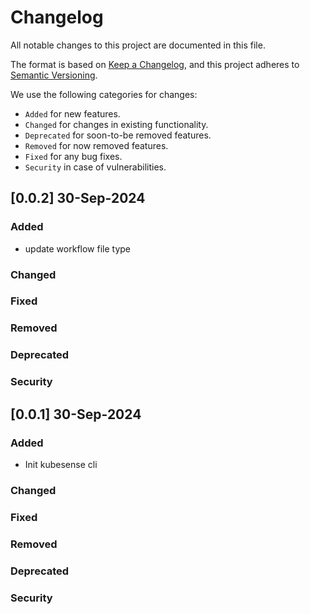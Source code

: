 # Changelog

All notable changes to this project are documented in this file.

The format is based on [Keep a Changelog](https://keepachangelog.com/en/1.0.0/),
and this project adheres to [Semantic Versioning](https://semver.org/spec/v2.0.0.html).

We use the following categories for changes:

- `Added` for new features.
- `Changed` for changes in existing functionality.
- `Deprecated` for soon-to-be removed features.
- `Removed` for now removed features.
- `Fixed` for any bug fixes.
- `Security` in case of vulnerabilities.

## [0.0.2] 30-Sep-2024

### Added
- update workflow file type

### Changed

### Fixed

### Removed

### Deprecated

### Security


## [0.0.1] 30-Sep-2024

### Added
- Init kubesense cli

### Changed

### Fixed

### Removed

### Deprecated

### Security
